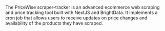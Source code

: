 The PriceWise scraper-tracker is an advanced ecommerce web scraping and price tracking tool built with NextJS and BrightData. 
It implements a cron job that allows users to receive updates on price changes and availability of the products they have scraped. 
